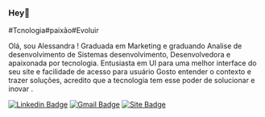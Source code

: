 ### Hey👋

#Tcnologia#paixão#Evoluir

Olá, sou Alessandra ! Graduada em Marketing e graduando Analise de desenvolvimento de Sistemas desenvolvimento,
Desenvolvedora e apaixonada por tecnologia. Entusiasta em UI para uma melhor interface do seu site e facilidade de acesso para usuário
Gosto entender o contexto e trazer soluções, acredito que a tecnologia tem esse poder de solucionar e inovar .


[![Linkedin Badge](https://img.shields.io/badge/-Alessandra%20Brugneroto-6633cc?style=flat-square&logo=Linkedin&logoColor=white&link=https://www.linkedin.com/in/diego-schell-fernandes/)](https://www.linkedin.com/in/alessandra-brugneroto-5b197082/) 
[![Gmail Badge](https://img.shields.io/badge/-brugneroto.alessandra@gmail.com-6633cc?style=flat-red&logo=Gmail&logoColor=white&link=mailto:brugneroto.alessandra@gmail.com)](mailto:brugneroto.alessandra@gmail.com)
[![Site Badge](https://img.shields.io/badge/-LUZSITES-6633cc?style=flat-red&logo=&logoColor=white&link=mailto:https://luzsites.com/)](mailto:brugneroto.alessandra@gmail.com)
